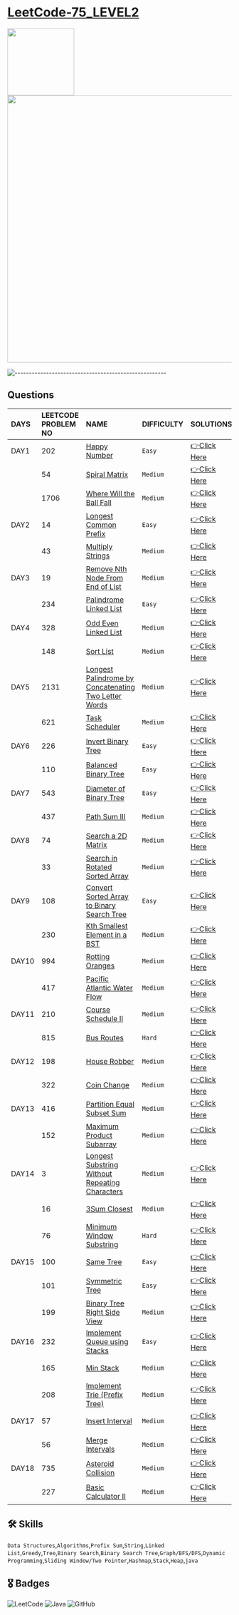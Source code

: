 # [LeetCode-75_LEVEL2](https://leetcode.com/study-plan/leetcode-75/?progress=zm70yje)
<p float="left">
  <img src="https://assets.leetcode.com/study_plan/leetcode-75/cover.png" width="150" />
  <img src="https://upload.wikimedia.org/wikipedia/commons/0/0a/LeetCode_Logo_black_with_text.svg" width="600" /> 
</p>

![-----------------------------------------------------](https://raw.githubusercontent.com/andreasbm/readme/master/assets/lines/rainbow.png)

## Questions
| DAYS  | LEETCODE PROBLEM NO |  NAME                         |  DIFFICULTY  |   SOLUTIONS                                                    |
| :-----| :------------------ | :---------------------------- | :----------- |  :------------------------------------------------------------ |
| DAY1| 202 | [Happy Number](https://leetcode.com/problems/happy-number/) | `Easy` | [👉Click Here](https://github.com/dhrupad17/LeetCode-75_LEVEL2/blob/main/DAY1P1.md) |
|  | 54 | [Spiral Matrix](https://leetcode.com/problems/spiral-matrix/) | `Medium` | [👉Click Here](https://github.com/dhrupad17/LeetCode-75_LEVEL2/blob/main/DAY1P2.md) |
|  | 1706 | [Where Will the Ball Fall](https://leetcode.com/problems/where-will-the-ball-fall/) | `Medium` | [👉Click Here](https://github.com/dhrupad17/LeetCode-75_LEVEL2/blob/main/DAY1P3.md) |
| DAY2 | 14 | [Longest Common Prefix](https://leetcode.com/problems/longest-common-prefix/) |  `Easy` | [👉Click Here](https://github.com/dhrupad17/LeetCode-75_LEVEL2/blob/main/DAY2P1.md) |
|  | 43 | [Multiply Strings](https://leetcode.com/problems/multiply-strings/) | `Medium` | [👉Click Here](https://github.com/dhrupad17/LeetCode-75_LEVEL2/blob/main/DAY2P2.md) |
| DAY3 | 19 | [Remove Nth Node From End of List](https://leetcode.com/problems/remove-nth-node-from-end-of-list/) | `Medium` | [👉Click Here](https://github.com/dhrupad17/LeetCode-75_LEVEL2/blob/main/DAY3P1.md) |
|  | 234 | [Palindrome Linked List](https://leetcode.com/problems/palindrome-linked-list/) | `Easy` | [👉Click Here](https://github.com/dhrupad17/LeetCode-75_LEVEL2/blob/main/DAY3P2.md) |
| DAY4 | 328 | [Odd Even Linked List](https://leetcode.com/problems/odd-even-linked-list/) | `Medium` | [👉Click Here](https://github.com/dhrupad17/LeetCode-75_LEVEL2/blob/main/DAY4P1.md) |
|  | 148 | [Sort List](https://leetcode.com/problems/sort-list/) | `Medium` | [👉Click Here](https://github.com/dhrupad17/LeetCode-75_LEVEL2/blob/main/DAY4P2.md) | 
| DAY5 | 2131 | [Longest Palindrome by Concatenating Two Letter Words](https://leetcode.com/problems/longest-palindrome-by-concatenating-two-letter-words/) |  `Medium` | [👉Click Here](https://github.com/dhrupad17/LeetCode-75_LEVEL2/blob/main/DAY5P1.md) |
|  | 621 | [Task Scheduler](https://leetcode.com/problems/task-scheduler/) | `Medium` | [👉Click Here](https://github.com/dhrupad17/LeetCode-75_LEVEL2/blob/main/DAY5P2.md) |
| DAY6 | 226 | [Invert Binary Tree](https://leetcode.com/problems/invert-binary-tree/) | `Easy` | [👉Click Here](https://github.com/dhrupad17/LeetCode-75_LEVEL2/blob/main/DAY6P1.md) |
|  | 110 | [Balanced Binary Tree](https://leetcode.com/problems/balanced-binary-tree/) | `Easy` | [👉Click Here](https://github.com/dhrupad17/LeetCode-75_LEVEL2/blob/main/DAY6P2.md) |
| DAY7 | 543 | [Diameter of Binary Tree](https://leetcode.com/problems/diameter-of-binary-tree/) | `Easy` | [👉Click Here](https://github.com/dhrupad17/LeetCode-75_LEVEL2/blob/main/DAY7P1.md) |
|  | 437 | [Path Sum III](https://leetcode.com/problems/path-sum-iii/) | `Medium` | [👉Click Here](https://github.com/dhrupad17/LeetCode-75_LEVEL2/blob/main/DAY7P2.md) |
| DAY8 | 74 | [Search a 2D Matrix](https://leetcode.com/problems/search-a-2d-matrix/) |  `Medium` | [👉Click Here](https://github.com/dhrupad17/LeetCode-75_LEVEL2/blob/main/DAY8P1.md) |
|  | 33 | [Search in Rotated Sorted Array](https://leetcode.com/problems/search-in-rotated-sorted-array/) | `Medium` | [👉Click Here](https://github.com/dhrupad17/LeetCode-75_LEVEL2/blob/main/DAY8P2.md) |
| DAY9 | 108 | [Convert Sorted Array to Binary Search Tree](https://leetcode.com/problems/convert-sorted-array-to-binary-search-tree/) | `Easy` | [👉Click Here](https://github.com/dhrupad17/LeetCode-75_LEVEL2/blob/main/DAY9P1.md) | 
|  | 230 | [Kth Smallest Element in a BST](https://leetcode.com/problems/kth-smallest-element-in-a-bst/) | `Medium` | [👉Click Here](https://github.com/dhrupad17/LeetCode-75_LEVEL2/blob/main/DAY9P2.md) |
| DAY10 | 994 | [Rotting Oranges](https://leetcode.com/problems/rotting-oranges/) | `Medium` | [👉Click Here](https://github.com/dhrupad17/LeetCode-75_LEVEL2/blob/main/DAY10P1.md) |
|  | 417 | [Pacific Atlantic Water Flow](https://leetcode.com/problems/pacific-atlantic-water-flow/) | `Medium` | [👉Click Here](https://github.com/dhrupad17/LeetCode-75_LEVEL2/blob/main/DAY10P2.md) |
| DAY11 | 210 | [Course Schedule II](https://leetcode.com/problems/course-schedule-ii/) | `Medium` | [👉Click Here](https://github.com/dhrupad17/LeetCode-75_LEVEL2/blob/main/DAY11P1.md) |
|  | 815 | [Bus Routes](https://leetcode.com/problems/bus-routes/) | `Hard` | [👉Click Here](https://github.com/dhrupad17/LeetCode-75_LEVEL2/blob/main/DAY11P2.md) |
| DAY12 | 198 | [House Robber](https://leetcode.com/problems/house-robber/) | `Medium` | [👉Click Here](https://github.com/dhrupad17/LeetCode-75_LEVEL2/blob/main/DAY12P1.md) | 
|  | 322 | [Coin Change](https://leetcode.com/problems/coin-change/) | `Medium` | [👉Click Here](https://github.com/dhrupad17/LeetCode-75_LEVEL2/blob/main/DAY12P2.md) |
| DAY13 | 416 | [Partition Equal Subset Sum](https://leetcode.com/problems/partition-equal-subset-sum/) | `Medium` | [👉Click Here](https://github.com/dhrupad17/LeetCode-75_LEVEL2/blob/main/DAY13P1.md) |
|  | 152 | [Maximum Product Subarray](https://leetcode.com/problems/maximum-product-subarray/) | `Medium` | [👉Click Here](https://github.com/dhrupad17/LeetCode-75_LEVEL2/blob/main/DAY13P2.md) |
| DAY14 | 3 | [Longest Substring Without Repeating Characters](https://leetcode.com/problems/longest-substring-without-repeating-characters/) | `Medium` | [👉Click Here](https://github.com/dhrupad17/LeetCode-75_LEVEL2/blob/main/DAY14P1.md) |
|  | 16 | [3Sum Closest](https://leetcode.com/problems/3sum-closest/) | `Medium` | [👉Click Here](https://github.com/dhrupad17/LeetCode-75_LEVEL2/blob/main/DAY14P2.md) |
|  | 76 | [Minimum Window Substring](https://leetcode.com/problems/minimum-window-substring/) | `Hard` | [👉Click Here](https://github.com/dhrupad17/LeetCode-75_LEVEL2/blob/main/DAY14P3.md) |
| DAY15 | 100 | [Same Tree](https://leetcode.com/problems/same-tree/) | `Easy` | [👉Click Here](https://github.com/dhrupad17/LeetCode-75_LEVEL2/blob/main/DAY15P1.md) |
|  | 101 | [Symmetric Tree](https://leetcode.com/problems/symmetric-tree/) | `Easy` | [👉Click Here](https://github.com/dhrupad17/LeetCode-75_LEVEL2/blob/main/DAY15P2.md) |
|  | 199 | [Binary Tree Right Side View](https://leetcode.com/problems/binary-tree-right-side-view/) | `Medium` | [👉Click Here](https://github.com/dhrupad17/LeetCode-75_LEVEL2/blob/main/DAY15P3.md) |
| DAY16 | 232 | [Implement Queue using Stacks](https://leetcode.com/problems/implement-queue-using-stacks/) | `Easy` | [👉Click Here](https://github.com/dhrupad17/LeetCode-75_LEVEL2/blob/main/DAY16P1.md) |
|  | 165 | [Min Stack](https://leetcode.com/problems/min-stack/) | `Medium` | [👉Click Here](https://github.com/dhrupad17/LeetCode-75_LEVEL2/blob/main/DAY16P2.md) | 
|  | 208 | [Implement Trie (Prefix Tree)](https://leetcode.com/problems/implement-trie-prefix-tree) | `Medium` | [👉Click Here](https://github.com/dhrupad17/LeetCode-75_LEVEL2/blob/main/DAY16P3.md) |
| DAY17 | 57 | [Insert Interval](https://leetcode.com/problems/insert-interval/) | `Medium` | [👉Click Here](https://github.com/dhrupad17/LeetCode-75_LEVEL2/blob/main/DAY17P1.md) |
|  | 56 | [Merge Intervals](https://leetcode.com/problems/merge-intervals/) | `Medium` | [👉Click Here](https://github.com/dhrupad17/LeetCode-75_LEVEL2/blob/main/DAY17P2.md) |
| DAY18 | 735 | [Asteroid Collision](https://leetcode.com/problems/asteroid-collision/) | `Medium` | [👉Click Here](https://github.com/dhrupad17/LeetCode-75_LEVEL2/blob/main/DAY18P1.md) |
|  | 227 | [Basic Calculator II](https://leetcode.com/problems/basic-calculator-ii/) | `Medium` | [👉Click Here](https://github.com/dhrupad17/LeetCode-75_LEVEL2/blob/main/DAY18P2.md) |

## 🛠 Skills
  `Data Structures`,`Algorithms`,`Prefix Sum`,`String`,`Linked List`,`Greedy`,`Tree`,`Binary Search`,`Binary Search Tree`,`Graph/BFS/DFS`,`Dynamic Programming`,`Sliding Window/Two Pointer`,`Hashmap`,`Stack`,`Heap`,`java`

## 🎖️ Badges
![LeetCode](https://img.shields.io/badge/LeetCode-000000?style=for-the-badge&logo=LeetCode&logoColor=#d16c06)
![Java](https://img.shields.io/badge/Java-ED8B00?style=for-the-badge&logo=java&logoColor=white)
![GitHub](https://img.shields.io/badge/github-%23121011.svg?style=for-the-badge&logo=github&logoColor=white)
